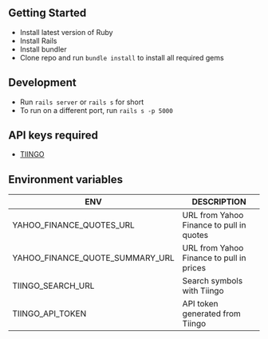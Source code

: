## Getting Started

- Install latest version of Ruby
- Install Rails
- Install bundler
- Clone repo and run `bundle install` to install all required gems

## Development

- Run `rails server` or `rails s` for short
- To run on a different port, run `rails s -p 5000`

## API keys required

- [TIINGO](https://api.tiingo.com/)

## Environment variables

| ENV                             | DESCRIPTION                              |
| ------------------------------- | ---------------------------------------- |
| YAHOO_FINANCE_QUOTES_URL        | URL from Yahoo Finance to pull in quotes |
| YAHOO_FINANCE_QUOTE_SUMMARY_URL | URL from Yahoo Finance to pull in prices |
| TIINGO_SEARCH_URL               | Search symbols with Tiingo               |
| TIINGO_API_TOKEN                | API token generated from Tiingo          |
